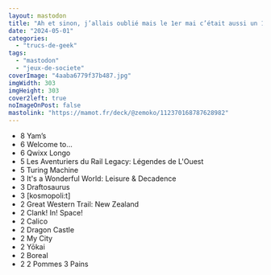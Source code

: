 ```yaml
---
layout: mastodon
title: "Ah et sinon, j’allais oublié mais le 1er mai c’était aussi un 1<sup>er</sup> du mois <span role=img aria-hidden=true>😇</span> Alors bilan <abbr title='Jeux de Société'>J2S</abbr> d’avril&nbsp;: 73 parties dont…"
date: "2024-05-01"
categories: 
  - "trucs-de-geek"
tags: 
  - "mastodon"
  - "jeux-de-societe"
coverImage: "4aaba6779f37b487.jpg"
imgWidth: 303
imgHeight: 303
cover2left: true
noImageOnPost: false
mastolink: "https://mamot.fr/deck/@zemoko/112370168787628982"
---
```


<ul>
  <li>8 Yam’s</li>
  <li>6 Welcome to...</li>
  <li>6 Qwixx Longo</li>
  <li>5 Les Aventuriers du Rail Legacy: Légendes de L'Ouest</li>
  <li>5 Turing Machine</li>
  <li>3 It's a Wonderful World: Leisure & Decadence</li>
  <li>3 Draftosaurus</li>
  <li>3 [kosmopoli:t]</li>
  <li>2 Great Western Trail: New Zealand</li>
  <li>2 Clank! In! Space!</li>
  <li>2 Calico</li>
  <li>2 Dragon Castle</li>
  <li>2 My City</li>
  <li>2 Yōkai</li>
  <li>2 Boreal</li>
  <li>2 2 Pommes 3 Pains</li>
</ul>